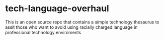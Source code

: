 # tech-language-overhaul
This is an open source repo that contains a simple technology thesaurus to assit those who want to avoid using racially charged language in professional technology enviroments
